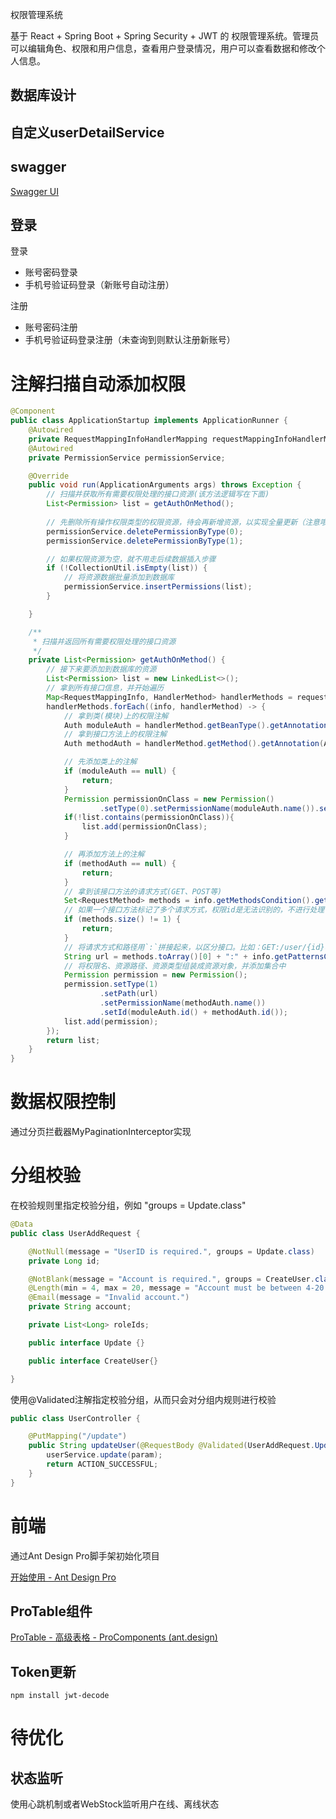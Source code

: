 权限管理系统

基于 React + Spring Boot + Spring Security + JWT 的 权限管理系统。管理员可以编辑角色、权限和用户信息，查看用户登录情况，用户可以查看数据和修改个人信息。



## 数据库设计



## 自定义userDetailService



## swagger

[Swagger UI](http://localhost:8080/swagger-ui/index.html)



## 登录

登录

- 账号密码登录
- 手机号验证码登录（新账号自动注册）

注册

- 账号密码注册
- 手机号验证码登录注册（未查询到则默认注册新账号）



# 注解扫描自动添加权限

```java
@Component
public class ApplicationStartup implements ApplicationRunner {
    @Autowired
    private RequestMappingInfoHandlerMapping requestMappingInfoHandlerMapping;
    @Autowired
    private PermissionService permissionService;

    @Override
    public void run(ApplicationArguments args) throws Exception {
        // 扫描并获取所有需要权限处理的接口资源(该方法逻辑写在下面)
        List<Permission> list = getAuthOnMethod();
        
        // 先删除所有操作权限类型的权限资源，待会再新增资源，以实现全量更新（注意哦，数据库中不要设置外键，否则会删除失败）
        permissionService.deletePermissionByType(0);
        permissionService.deletePermissionByType(1);

        // 如果权限资源为空，就不用走后续数据插入步骤
        if (!CollectionUtil.isEmpty(list)) {
            // 将资源数据批量添加到数据库
            permissionService.insertPermissions(list);
        }

    }

    /**
     * 扫描并返回所有需要权限处理的接口资源
     */
    private List<Permission> getAuthOnMethod() {
        // 接下来要添加到数据库的资源
        List<Permission> list = new LinkedList<>();
        // 拿到所有接口信息，并开始遍历
        Map<RequestMappingInfo, HandlerMethod> handlerMethods = requestMappingInfoHandlerMapping.getHandlerMethods();
        handlerMethods.forEach((info, handlerMethod) -> {
            // 拿到类(模块)上的权限注解
            Auth moduleAuth = handlerMethod.getBeanType().getAnnotation(Auth.class);
            // 拿到接口方法上的权限注解
            Auth methodAuth = handlerMethod.getMethod().getAnnotation(Auth.class);

            // 先添加类上的注解
            if (moduleAuth == null) {
                return;
            }
            Permission permissionOnClass = new Permission()
                    .setType(0).setPermissionName(moduleAuth.name()).setId(moduleAuth.id());
            if(!list.contains(permissionOnClass)){
                list.add(permissionOnClass);
            }

            // 再添加方法上的注解
            if (methodAuth == null) {
                return;
            }
            // 拿到该接口方法的请求方式(GET、POST等)
            Set<RequestMethod> methods = info.getMethodsCondition().getMethods();
            // 如果一个接口方法标记了多个请求方式，权限id是无法识别的，不进行处理
            if (methods.size() != 1) {
                return;
            }
            // 将请求方式和路径用`:`拼接起来，以区分接口。比如：GET:/user/{id}、POST:/user/{id}
            String url = methods.toArray()[0] + ":" + info.getPatternsCondition().getPatterns().toArray()[0];
            // 将权限名、资源路径、资源类型组装成资源对象，并添加集合中
            Permission permission = new Permission();
            permission.setType(1)
                    .setPath(url)
                    .setPermissionName(methodAuth.name())
                    .setId(moduleAuth.id() + methodAuth.id());
            list.add(permission);
        });
        return list;
    }
}
```



# 数据权限控制

通过分页拦截器MyPaginationInterceptor实现



# 分组校验

在校验规则里指定校验分组，例如 "groups = Update.class"

```java
@Data
public class UserAddRequest {

    @NotNull(message = "UserID is required.", groups = Update.class)
    private Long id;

    @NotBlank(message = "Account is required.", groups = CreateUser.class)
    @Length(min = 4, max = 20, message = "Account must be between 4-20 characters in length.")
    @Email(message = "Invalid account.")
    private String account;

    private List<Long> roleIds;

    public interface Update {}

    public interface CreateUser{}

}
```

使用@Validated注解指定校验分组，从而只会对分组内规则进行校验

```java
public class UserController {

	@PutMapping("/update")
    public String updateUser(@RequestBody @Validated(UserAddRequest.Update.class) UserAddRequest param) {
        userService.update(param);
        return ACTION_SUCCESSFUL;
    }
}
```



# 前端

通过Ant Design Pro脚手架初始化项目

[开始使用 - Ant Design Pro](https://pro.ant.design/zh-CN/docs/getting-started/#初始化)



## ProTable组件

[ProTable - 高级表格 - ProComponents (ant.design)](https://procomponents.ant.design/components/table)



## Token更新

```
npm install jwt-decode
```



# 待优化

## 状态监听

使用心跳机制或者WebStock监听用户在线、离线状态
